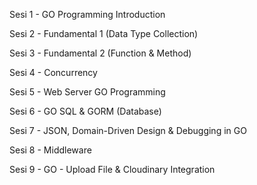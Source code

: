 Sesi 1 - GO Programming Introduction

Sesi 2 - Fundamental 1 (Data Type Collection)

Sesi 3 - Fundamental 2 (Function & Method)

Sesi 4 - Concurrency

Sesi 5 - Web Server GO Programming

Sesi 6 - GO SQL & GORM (Database)

Sesi 7 - JSON, Domain-Driven Design & Debugging in GO

Sesi 8 - Middleware

Sesi 9 - GO - Upload File & Cloudinary Integration
